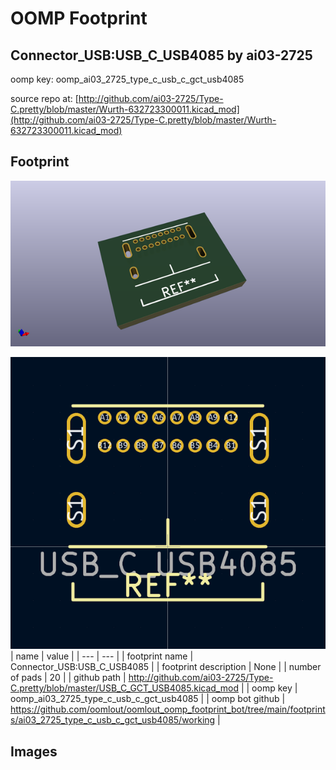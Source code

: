 # OOMP Footprint  
## Connector_USB:USB_C_USB4085  by ai03-2725  
  
oomp key: oomp_ai03_2725_type_c_usb_c_gct_usb4085  
  
source repo at: [http://github.com/ai03-2725/Type-C.pretty/blob/master/Wurth-632723300011.kicad_mod](http://github.com/ai03-2725/Type-C.pretty/blob/master/Wurth-632723300011.kicad_mod)  
## Footprint  
  
[![working_kicad_pcb_3d.png](working_kicad_pcb_3d_600.png)](working_kicad_pcb_3d.png)  
  
[![working.png](working_600.png)](working.png)  
| name | value | 
| --- | --- | 
| footprint name | Connector_USB:USB_C_USB4085 | 
| footprint description | None | 
| number of pads | 20 | 
| github path | http://github.com/ai03-2725/Type-C.pretty/blob/master/USB_C_GCT_USB4085.kicad_mod | 
| oomp key | oomp_ai03_2725_type_c_usb_c_gct_usb4085 | 
| oomp bot github | https://github.com/oomlout/oomlout_oomp_footprint_bot/tree/main/footprints/ai03_2725_type_c_usb_c_gct_usb4085/working | 
## Images  
